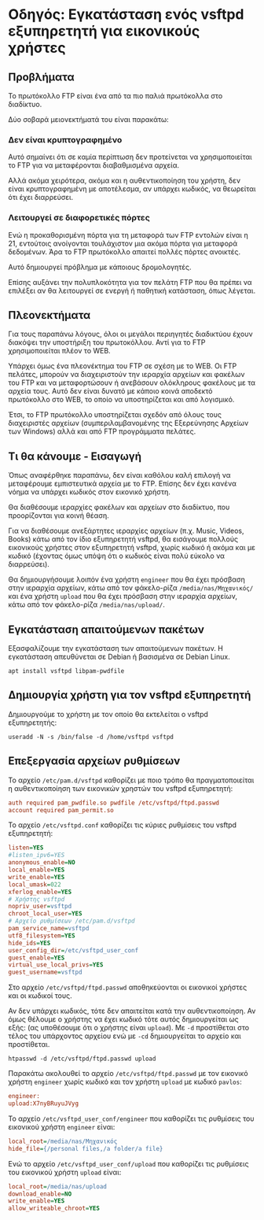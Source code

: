 # Οδηγός: Εγκατάσταση ενός vsftpd εξυπηρετητή για εικονικούς χρήστες


## Προβλήματα

Το πρωτόκολλο FTP είναι ένα από τα πιο παλιά πρωτόκολλα στο διαδίκτυο.

Δύο σοβαρά μειονεκτήματά του είναι παρακάτω:

### Δεν είναι κρυπτογραφημένο

Αυτό σημαίνει ότι σε καμία περίπτωση δεν προτείνεται να χρησιμοποιείται το FTP για να μεταφέρονται διαβαθμισμένα αρχεία.

Αλλά ακόμα χειρότερα, ακόμα και η αυθεντικοποίηση του χρήστη, δεν είναι κρυπτογραφημένη με αποτέλεσμα, αν υπάρχει κωδικός, να θεωρείται ότι έχει διαρρεύσει.

### Λειτουργεί σε διαφορετικές πόρτες

Ενώ η προκαθορισμένη πόρτα για τη μεταφορά των FTP εντολών είναι η 21, εντούτοις ανοίγονται τουλάχιστον μια ακόμα πόρτα για μεταφορά δεδομένων. Άρα το FTP πρωτόκολλο απαιτεί πολλές πόρτες ανοικτές.

Αυτό δημιουργεί πρόβλημα με κάποιους δρομολογητές.

Επίσης αυξάνει την πολυπλοκότητα για τον πελάτη FTP που θα πρέπει να επιλέξει αν θα λειτουργεί σε ενεργή ή παθητική κατάσταση, όπως λέγεται.


## Πλεονεκτήματα

Για τους παραπάνω λόγους, όλοι οι μεγάλοι περιηγητές διαδικτύου έχουν διακόψει την υποστήριξη του πρωτοκόλλου. Αντί για το FTP χρησιμοποιείται πλέον το WEB.

Υπάρχει όμως ένα πλεονέκτημα του FTP σε σχέση με το WEB. Οι FTP πελάτες, μπορούν να διαχειριστούν την ιεραρχία αρχείων και φακέλων του FTP και να μεταφορτώσουν ή ανεβάσουν ολόκληρους φακέλους με τα αρχεία τους. Αυτό δεν είναι δυνατό με κάποιο κοινά αποδεκτό πρωτόκολλο στο WEB, το οποίο να υποστηρίζεται και από λογισμικό.

Έτσι, το FTP πρωτόκολλο υποστηρίζεται σχεδόν από όλους τους διαχειριστές αρχείων (συμπεριλαμβανομένης της Εξερεύνησης Αρχείων των Windows) αλλά και από FTP προγράμματα πελάτες.


## Τι θα κάνουμε - Εισαγωγή

Όπως αναφέρθηκε παραπάνω, δεν είναι καθόλου καλή επιλογή να μεταφέρουμε εμπιστευτικά αρχεία με το FTP. Επίσης δεν έχει κανένα νόημα να υπάρχει κωδικός στον εικονικό χρήστη.

Θα διαθέσουμε ιεραρχίες φακέλων και αρχείων στο διαδίκτυο, που προορίζονται για κοινή θέαση.

Για να διαθέσουμε ανεξάρτητες ιεραρχίες αρχείων (π.χ. Music, Videos, Books) κάτω από τον ίδιο εξυπηρετητή vsftpd, θα εισάγουμε πολλούς εικονικούς χρήστες στον εξυπηρετητή vsftpd, χωρίς κωδικό ή ακόμα και με κωδικό (έχοντας όμως υπόψη ότι ο κωδικός είναι πολύ εύκολο να διαρρεύσει).

Θα δημιουργήσουμε λοιπόν ένα χρήστη `engineer` που θα έχει πρόσβαση στην ιεραρχία αρχείων, κάτω από τον φάκελο-ρίζα `/media/nas/Μηχανικός/` και ένα χρήστη `upload`  που θα έχει πρόσβαση στην ιεραρχία αρχείων, κάτω από τον φάκελο-ρίζα `/media/nas/upload/`.


## Εγκατάσταση απαιτούμενων πακέτων

Εξασφαλίζουμε την εγκατάσταση των απαιτούμενων πακέτων. Η εγκατάσταση απευθύνεται σε Debian ή βασισμένα σε Debian Linux.
```Shell
apt install vsftpd libpam-pwdfile
```


## Δημιουργία χρήστη για τον vsftpd εξυπηρετητή

Δημιουργούμε το χρήστη με τον οποίο θα εκτελείται ο vsftpd εξυπηρετητής:
```Shell
useradd -N -s /bin/false -d /home/vsftpd vsftpd
```

## Επεξεργασία αρχείων ρυθμίσεων

Το αρχείο `/etc/pam.d/vsftpd` καθορίζει με ποιο τρόπο θα πραγματοποιείται η αυθεντικοποίηση των εικονικών χρηστών του vsftpd εξυπηρετητή:
```INI
auth required pam_pwdfile.so pwdfile /etc/vsftpd/ftpd.passwd
account required pam_permit.so
```

Το αρχείο `/etc/vsftpd.conf` καθορίζει τις κύριες ρυθμίσεις του vsftpd εξυπηρετητή:
```INI
listen=YES
#listen_ipv6=YES
anonymous_enable=NO
local_enable=YES
write_enable=YES
local_umask=022
xferlog_enable=YES
# Χρήστης vsftpd
nopriv_user=vsftpd
chroot_local_user=YES
# Αρχείο ρυθμίσεων /etc/pam.d/vsftpd
pam_service_name=vsftpd
utf8_filesystem=YES
hide_ids=YES
user_config_dir=/etc/vsftpd_user_conf
guest_enable=YES
virtual_use_local_privs=YES
guest_username=vsftpd
```

Στο αρχείο `/etc/vsftpd/ftpd.passwd` αποθηκεύονται οι εικονικοί χρήστες και οι κωδικοί τους.

Αν δεν υπάρχει κωδικός, τότε δεν απαιτείται κατά την αυθεντικοποίηση. Αν όμως θέλουμε ο χρήστης να έχει κωδικό τότε αυτός δημιουργείται ως εξής: (ας υποθέσουμε ότι ο χρήστης είναι `upload`). Με `-d` προστίθεται στο τέλος του υπάρχοντος αρχείου ενώ με `-cd` δημιουργείται το αρχείο και προστίθεται.
```Shell
htpasswd -d /etc/vsftpd/ftpd.passwd upload
```
Παρακάτω ακολουθεί το αρχείο `/etc/vsftpd/ftpd.passwd` με τον εικονικό χρήστη `engineer` χωρίς κωδικό και τον χρήστη `upload` με κωδικό `pavlos`:
```INI
engineer:
upload:X7nyBRuyuJVyg
```
Το αρχείο `/etc/vsftpd_user_conf/engineer` που καθορίζει τις ρυθμίσεις του εικονικού χρήστη `engineer` είναι:
```INI
local_root=/media/nas/Μηχανικός
hide_file={/personal files,/a folder/a file}
```
Ενώ το αρχείο `/etc/vsftpd_user_conf/upload` που καθορίζει τις ρυθμίσεις του εικονικού χρήστη `upload` είναι:
```INI
local_root=/media/nas/upload
download_enable=NO
write_enable=YES
allow_writeable_chroot=YES
```

